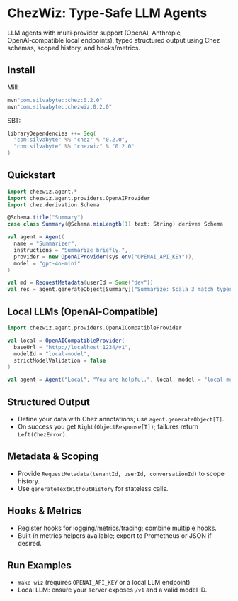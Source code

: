 # ChezWiz: Type‑Safe LLM Agents

LLM agents with multi‑provider support (OpenAI, Anthropic, OpenAI‑compatible local endpoints), typed structured output using Chez schemas, scoped history, and hooks/metrics.

## Install

Mill:

```scala
mvn"com.silvabyte::chez:0.2.0"
mvn"com.silvabyte::chezwiz:0.2.0"
```

SBT:

```scala
libraryDependencies ++= Seq(
  "com.silvabyte" %% "chez" % "0.2.0",
  "com.silvabyte" %% "chezwiz" % "0.2.0"
)
```

## Quickstart

```scala
import chezwiz.agent.*
import chezwiz.agent.providers.OpenAIProvider
import chez.derivation.Schema

@Schema.title("Summary")
case class Summary(@Schema.minLength(1) text: String) derives Schema

val agent = Agent(
  name = "Summarizer",
  instructions = "Summarize briefly.",
  provider = new OpenAIProvider(sys.env("OPENAI_API_KEY")),
  model = "gpt-4o-mini"
)

val md = RequestMetadata(userId = Some("dev"))
val res = agent.generateObject[Summary]("Summarize: Scala 3 match types.", md)
```

## Local LLMs (OpenAI‑Compatible)

```scala
import chezwiz.agent.providers.OpenAICompatibleProvider

val local = OpenAICompatibleProvider(
  baseUrl = "http://localhost:1234/v1",
  modelId = "local-model",
  strictModelValidation = false
)

val agent = Agent("Local", "You are helpful.", local, model = "local-model")
```

## Structured Output

- Define your data with Chez annotations; use `agent.generateObject[T]`.
- On success you get `Right(ObjectResponse[T])`; failures return `Left(ChezError)`.

## Metadata & Scoping

- Provide `RequestMetadata(tenantId, userId, conversationId)` to scope history.
- Use `generateTextWithoutHistory` for stateless calls.

## Hooks & Metrics

- Register hooks for logging/metrics/tracing; combine multiple hooks.
- Built‑in metrics helpers available; export to Prometheus or JSON if desired.

## Run Examples

- `make wiz` (requires `OPENAI_API_KEY` or a local LLM endpoint)
- Local LLM: ensure your server exposes `/v1` and a valid model ID.

